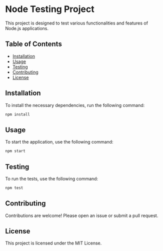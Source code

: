 # Node Testing Project

This project is designed to test various functionalities and features of Node.js applications.

## Table of Contents

- [Installation](#installation)
- [Usage](#usage)
- [Testing](#testing)
- [Contributing](#contributing)
- [License](#license)

## Installation

To install the necessary dependencies, run the following command:

```bash
npm install
```

## Usage

To start the application, use the following command:

```bash
npm start
```

## Testing

To run the tests, use the following command:

```bash
npm test
```

## Contributing

Contributions are welcome! Please open an issue or submit a pull request.

## License

This project is licensed under the MIT License.